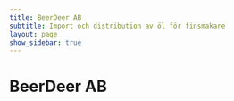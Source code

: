 ```yaml
---
title: BeerDeer AB
subtitle: Import och distribution av öl för finsmakare
layout: page
show_sidebar: true
---
```


# BeerDeer AB

